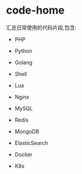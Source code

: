 # code-home

汇总日常使用的代码片段,包含:

- PHP

- Python

- Golang

- Shell

- Lua

- Nginx

- MySQL

- Redis

- MongoDB

- ElasticSearch

- Docker

- K8s
